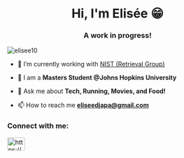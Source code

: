 <h1 align="center">Hi, I'm Elisée 😁</h1>
<h3 align="center">A work in progress!</h3>

<p align="left"> <img src="https://komarev.com/ghpvc/?username=elisee10&label=Profile%20views&color=0e75b6&style=flat" alt="elisee10" /> </p>

- 🔭 I’m currently working with [NIST (Retrieval Group)](https://www.nist.gov/itl/iad/retrieval-group)

- 🌱 I am a **Masters Student @Johns Hopkins University**

- 💬 Ask me about **Tech, Running, Movies, and Food!**

- 📫 How to reach me **eliseedjapa@gmail.com**

<h3 align="left">Connect with me:</h3>
<p align="left">
<a href="https://www.linkedin.com/in/elisée-djapa" target="blank"><img align="center" src="https://raw.githubusercontent.com/rahuldkjain/github-profile-readme-generator/master/src/images/icons/Social/linked-in-alt.svg" alt="https://www.linkedin.com/in/elisée-djapa" height="30" width="40" /></a>
</p>
